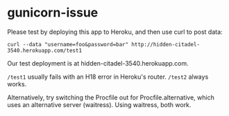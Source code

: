 gunicorn-issue
==============

Please test by deploying this app to Heroku, and then use curl to post data:

    curl --data "username=foo&password=bar" http://hidden-citadel-3540.herokuapp.com/test1
  
Our test deployment is at hidden-citadel-3540.herokuapp.com.

`/test1` usually fails with an H18 error in Heroku's router. `/test2` always works.


Alternatively, try switching the Procfile out for Procfile.alternative, which uses an alternative server (waitress). Using waitress, both work.
